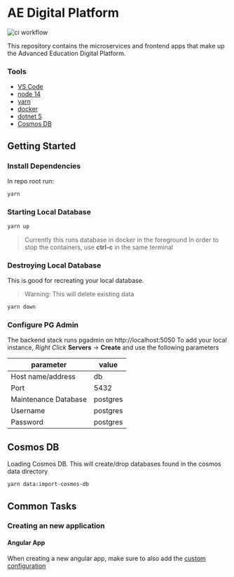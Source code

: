 # AE Digital Platform

![ci workflow](https://github.com/GovAlta/dio-ae-digital/actions/workflows/ci.yml/badge.svg)

This repository contains the microservices and frontend apps that make up the Advanced Education Digital Platform.

### Tools

- [VS Code](https://code.visualstudio.com/Download)
- [node 14](https://nodejs.org/dist/latest-v14.x/)
- [yarn](https://classic.yarnpkg.com/lang/en/docs/install/#mac-stable)
- [docker](https://www.docker.com/products/docker-desktop)
- [dotnet 5](https://dotnet.microsoft.com/download/dotnet/5.0)
- [Cosmos DB](https://docs.microsoft.com/en-us/azure/cosmos-db/local-emulator?tabs=ssl-netstd21)

## Getting Started

### Install Dependencies

In repo root run:

```sh
yarn
```

### Starting Local Database

```sh
yarn up
```

> Currently this runs database in docker in the foreground
> In order to stop the containers, use **ctrl-c** in the same terminal

### Destroying Local Database

This is good for recreating your local database.

> Warning: This will delete existing data

```sh
yarn down
```

### Configure PG Admin

The backend stack runs pgadmin on http://localhost:5050
To add your local instance, _Right Click_ **Servers** -> **Create** and use the following parameters

| parameter            | value    |
| -------------------- | -------- |
| Host name/address    | db       |
| Port                 | 5432     |
| Maintenance Database | postgres |
| Username             | postgres |
| Password             | postgres |

## Cosmos DB

Loading Cosmos DB. This will create/drop databases found in the cosmos data directory

```sh
yarn data:import-cosmos-db
```

## Common Tasks

### Creating an new application

#### Angular App

When creating a new angular app, make sure to also add the [custom configuration](.docs/angular-app-configuration.md)
